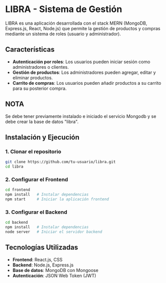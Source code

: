 # LIBRA - Sistema de Gestión

LIBRA es una aplicación desarrollada con el stack MERN (MongoDB, Express.js, React, Node.js) que permite la gestión de productos y compras mediante un sistema de roles (usuario y administrador).

## Características
- **Autenticación por roles**: Los usuarios pueden iniciar sesión como administradores o clientes.
- **Gestión de productos**: Los administradores pueden agregar, editar y eliminar productos.
- **Carrito de compras**: Los usuarios pueden añadir productos a su carrito para su posterior compra.

## NOTA

Se debe tener previamente instalado e iniciado el servicio Mongodb y se debe crear la base de datos "libra".

## Instalación y Ejecución

### 1. Clonar el repositorio
```bash
git clone https://github.com/tu-usuario/libra.git
cd libra
```

### 2. Configurar el Frontend
```bash
cd frontend
npm install   # Instalar dependencias
npm start     # Iniciar la aplicación frontend
```

### 3. Configurar el Backend
```bash
cd backend
npm install   # Instalar dependencias
node server   # Iniciar el servidor backend
```

## Tecnologías Utilizadas
- **Frontend**: React.js, CSS
- **Backend**: Node.js, Express.js
- **Base de datos**: MongoDB con Mongoose
- **Autenticación**: JSON Web Token (JWT)



